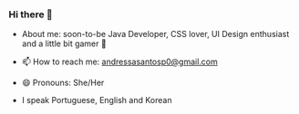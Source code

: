 ### Hi there 👋


- About me:  soon-to-be Java Developer, CSS lover, UI Design enthusiast and a little bit gamer :space_invader:

- 📫 How to reach me: andressasantosp0@gmail.com
- 😄 Pronouns: She/Her
- I speak Portuguese, English and Korean

